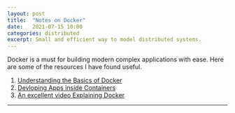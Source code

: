 ```yaml
---
layout: post
title:  "Notes on Docker"
date:   2021-07-15 10:00
categories: distributed
excerpt: Small and efficient way to model distributed systems.
---
```


Docker is a must for building modern complex applications with ease. Here are some of the resources I have found useful.

1. [Understanding the Basics of Docker](https://docs.docker.com/get-started/)
2. [Devloping Apps inside Containers](https://code.visualstudio.com/docs/remote/containers)
3. [An excellent video Explaining Docker](https://www.youtube.com/watch?v=yLNMMdyak6k)

---